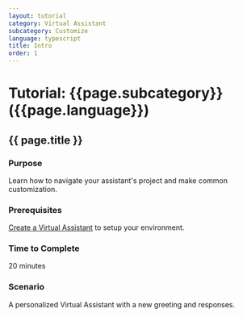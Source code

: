 ```yaml
---
layout: tutorial
category: Virtual Assistant
subcategory: Customize
language: typescript
title: Intro
order: 1
---
```


# Tutorial: {{page.subcategory}} ({{page.language}})

## {{ page.title }}

### Purpose

Learn how to navigate your assistant's project and make common customization.

### Prerequisites

[Create a Virtual Assistant]({{site.baseurl}}/tutorials/typescript/create-assistant/1_intro) to setup your environment.

### Time to Complete

20 minutes

### Scenario

A personalized Virtual Assistant with a new greeting and responses.
